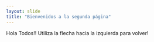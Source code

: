 ```yaml
---
layout: slide
title: "Bienvenidos a la segunda página"
---
```

Hola Todos!!
Utiliza la flecha hacia la izquierda para volver!
